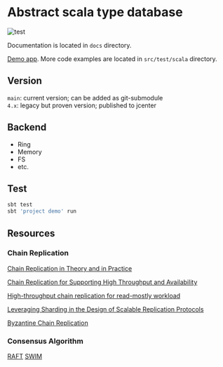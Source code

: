 # Abstract scala type database

![test](https://github.com/zero-deps/kvs/workflows/test/badge.svg)

Documentation is located in `docs` directory.

[Demo app](https://github.com/zero-deps/kvs/blob/master/demo/src/main/scala/Run.scala).
More code examples are located in `src/test/scala` directory.

## Version

`main`: current version; can be added as git-submodule  
`4.x`: legacy but proven version; published to jcenter

## Backend

 * Ring
 * Memory
 * FS
 * etc.

## Test

```bash
sbt test
sbt 'project demo' run
```

## Resources

### Chain Replication

[Chain Replication in Theory and in Practice](http://www.snookles.com/scott/publications/erlang2010-slf.pdf)

[Chain Replication for Supporting High Throughput and Availability](http://www.cs.cornell.edu/home/rvr/papers/OSDI04.pdf)

[High-throughput chain replication for read-mostly workload](https://www.cs.princeton.edu/courses/archive/fall15/cos518/papers/craq.pdf)

[Leveraging Sharding in the Design of Scalable Replication Protocols](https://ymsir.com/papers/sharding-socc.pdf)

[Byzantine Chain Replication](http://www.cs.cornell.edu/home/rvr/newpapers/opodis2012.pdf)

### Consensus Algorithm

[RAFT](https://raft.github.io/raft.pdf)
[SWIM](https://www.cs.cornell.edu/projects/Quicksilver/public_pdfs/SWIM.pdf)
